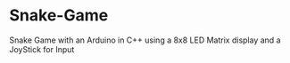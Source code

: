 # Snake-Game
Snake Game with an Arduino in C++ using a 8x8 LED Matrix display and a JoyStick for Input
